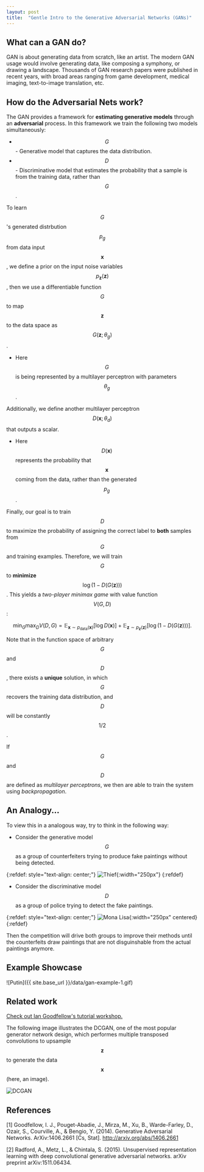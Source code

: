 ```yaml
---
layout: post
title:  "Gentle Intro to the Generative Adversarial Networks (GANs)"
---
```


## What can a GAN do?

GAN is about generating data from scratch, like an artist. The modern GAN usage would involve generating data, like composing a symphony, or drawing a landscape. Thousands of GAN research papers were published in recent years, with broad areas ranging from game development, medical imaging, text-to-image translation, etc.

## How do the Adversarial Nets work?

The GAN provides a framework for **estimating generative models** through an **adversarial** process. In this framework we train the following two models simultaneously:

* $$G$$ - Generative model that captures the data distribution.
* $$D$$ - Discriminative model that estimates the probability that a sample is from the training data, rather than $$G$$.

To learn $$G$$'s generated distrbution $$p_g$$ from data input $$\mathbf{x}$$, we define a prior on the input noise variables $$p_{\mathbf{z}}(\mathbf{z})$$, then we use a differentiable function $$G$$ to map $$\mathbf{z}$$ to the data space as $$G(\mathbf{z};\theta_g)$$.

* Here $$G$$ is being represented by a multilayer perceptron with parameters $$\theta_g$$.

Additionally, we define another multilayer perceptron $$D(\mathbf{x};\theta_d)$$ that outputs a scalar.

* Here $$D(\mathbf{x})$$ represents the probability that $$\mathbf{x}$$ coming from the data, rather than the generated $$p_g$$.

Finally, our goal is to train $$D$$ to maximize the probability of assigning the correct label to **both** samples from $$G$$ and training examples. Therefore, we will train $$G$$ to **minimize** $$\log(1-D(G(\mathbf{z})))$$. This yields a *two-player minimax game* with value function $$V(G,D)$$:

$$
\min_G\max_D V(D,G)=\mathbb{E}_{\mathbf{x}\sim p_{\text{data}}(\mathbf{x})}[\log D(\mathbf{x})]+\mathbb{E}_{\mathbf{z}\sim p_{\mathbf{z}}(\mathbf{z})}[\log(1-D(G(\mathbf{z})))].
$$

Note that in the function space of arbitrary $$G$$ and $$D$$, there exists a **unique** solution, in which $$G$$ recovers the training data distribution, and $$D$$ will be constantly $$1/2$$.

If $$G$$ and $$D$$ are defined as *multilayer perceptrons*, we then are able to train the system using *backpropagation*.

## An Analogy...

To view this in a analogous way, try to think in the following way:

* Consider the generative model $$G$$ as a group of counterfeiters trying to produce fake paintings without being detected.

{:refdef: style="text-align: center;"}
![Thief](https://www.drawinghowtodraw.com/stepbystepdrawinglessons/wp-content/uploads/2011/02/06-thief-color.png){:width="250px"}
{:refdef}

* Consider the discriminative model $$D$$ as a group of police trying to detect the fake paintings.

{:refdef: style="text-align: center;"}
![Mona Lisa](https://upload.wikimedia.org/wikipedia/commons/thumb/e/ec/Mona_Lisa%2C_by_Leonardo_da_Vinci%2C_from_C2RMF_retouched.jpg/1920px-Mona_Lisa%2C_by_Leonardo_da_Vinci%2C_from_C2RMF_retouched.jpg){:width="250px" centered}
{:refdef}

Then the competition will drive both groups to improve their methods until the counterfeits draw paintings that are not disguinshable from the actual paintings anymore.

## Example Showcase

![Putin]({{ site.base_url }}/data/gan-example-1.gif)

## Related work

[Check out Ian Goodfellow's tutorial workshop.](https://youtu.be/HGYYEUSm-0Q)

The following image illustrates the DCGAN, one of the most popular generator network design, which performes multiple transposed convolutions to upsample $$\mathbf{z}$$ to generate the data $$\mathbf{x}$$ (here, an image).

![DCGAN](https://miro.medium.com/max/1400/1*ULAGAYoGGr5eEB2377ArYA.png)

## References

[1] Goodfellow, I. J., Pouget-Abadie, J., Mirza, M., Xu, B., Warde-Farley, D., Ozair, S., Courville, A., & Bengio, Y. (2014). Generative Adversarial Networks. ArXiv:1406.2661 [Cs, Stat]. http://arxiv.org/abs/1406.2661

[2] Radford, A., Metz, L., & Chintala, S. (2015). Unsupervised representation learning with deep convolutional generative adversarial networks. arXiv preprint arXiv:1511.06434.
